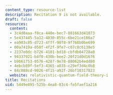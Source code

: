 ```yaml
---
content_type: resource-list
description: Recitation 9 is not available.
draft: false
resources:
  content:
  - 3c4d0aaa-f0ca-440e-bec7-881663d41073
  - 5c437445-5a12-4030-855c-6be21ce186a7
  - ea903c85-d723-4fff-98f8-9f768b0be699
  - 00a7419a-058f-4f2f-9fe7-c07c8c6138e5
  - 2237e0dc-b726-4101-bd18-cbfdb04728a0
  - 94337921-b4f0-430b-bee2-20f21d0d1676
  - b9b61753-0576-4287-9e78-88062b4edd80
  - 4ebcb89f-5ef3-4365-a835-c29ef3d4c0b8
  - 84c088cd-9026-4f15-a92f-26bf10317823
  website: relativistic-quantum-field-theory-i
title: Recitations
uid: 5449e895-525b-4ea8-83c4-fe5faef1a216
---
```


